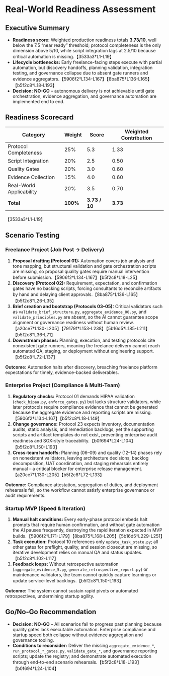 # Real-World Readiness Assessment

## Executive Summary
- **Readiness score:** Weighted production readiness totals **3.73/10**, well below the 7.5 “near ready” threshold; protocol completeness is the only dimension above 5/10, while script integration lags at 2.5/10 because critical automation is missing.【3533a3†L1-L19】
- **Lifecycle bottlenecks:** Early freelance-facing steps execute with partial automation, but discovery handoffs, planning validation, integration testing, and governance collapse due to absent gate runners and evidence aggregators.【5906f2†L134-L167】【8ba875†L136-L165】【b5f2c8†L18-L193】
- **Decision:** **NO-GO** – autonomous delivery is not achievable until gate orchestration, evidence aggregation, and governance automation are implemented end to end.

## Readiness Scorecard
| Category | Weight | Score | Weighted Contribution |
|---|---|---|---|
| Protocol Completeness | 25% | 5.3 | 1.33 |
| Script Integration | 20% | 2.5 | 0.50 |
| Quality Gates | 20% | 3.0 | 0.60 |
| Evidence Collection | 15% | 4.0 | 0.60 |
| Real-World Applicability | 20% | 3.5 | 0.70 |
| **Total** | **100%** | **3.73 / 10** | **3.73** |
【3533a3†L1-L19】

## Scenario Testing
### Freelance Project (Job Post → Delivery)
1. **Proposal drafting (Protocol 01):** Automation covers job analysis and tone mapping, but structural validation and gate orchestration scripts are missing, so proposal quality gates require manual intervention before submission.【5906f2†L134-L167】【b5f2c8†L18-L25】
2. **Discovery (Protocol 02):** Requirement, expectation, and confirmation gates have no backing scripts, forcing consultants to reconcile artifacts by hand and delaying client approvals.【8ba875†L136-L165】【b5f2c8†L26-L35】
3. **Brief creation and bootstrap (Protocols 03–05):** Critical validators such as `validate_brief_structure.py`, `aggregate_evidence_00.py`, and `validate_principles.py` are absent, so the AI cannot guarantee scope alignment or governance readiness without human review.【a20ce7†L130-L205】【79179f†L153-L238】【5b16d5†L185-L211】【b5f2c8†L36-L71】
4. **Downstream phases:** Planning, execution, and testing protocols cite nonexistent gate runners, meaning the freelance delivery cannot reach automated QA, staging, or deployment without engineering support.【b5f2c8†L72-L137】

**Outcome:** Automation halts after discovery, breaching freelance platform expectations for timely, evidence-backed deliverables.

### Enterprise Project (Compliance & Multi-Team)
1. **Regulatory checks:** Protocol 01 demands HIPAA validation (`check_hipaa.py`, `enforce_gates.py`) but lacks structure validators, while later protocols require compliance evidence that cannot be generated because the aggregate evidence and reporting scripts are missing.【5906f2†L134-L167】【b5f2c8†L18-L149】
2. **Change governance:** Protocol 23 expects inventory, documentation audits, static analysis, and remediation backlogs, yet the supporting scripts and artifact templates do not exist, preventing enterprise audit readiness and SOX-style traceability.【b0f694†L24-L104】【b5f2c8†L150-L193】
3. **Cross-team handoffs:** Planning (06–09) and quality (12–14) phases rely on nonexistent validators, leaving architecture decisions, backlog decomposition, UAT coordination, and staging rehearsals entirely manual – a critical blocker for enterprise release management.【a20ce7†L130-L205】【b5f2c8†L72-L133】

**Outcome:** Compliance attestation, segregation of duties, and deployment rehearsals fail, so the workflow cannot satisfy enterprise governance or audit requirements.

### Startup MVP (Speed & Iteration)
1. **Manual halt conditions:** Every early-phase protocol embeds halt prompts that require human confirmation, and without gate automation the AI pauses frequently, destroying the rapid iteration expected in MVP builds.【5906f2†L171-L179】【8ba875†L168-L205】【5b16d5†L229-L251】
2. **Task execution:** Protocol 10 references only `update_task_state.py`; all other gates for preflight, quality, and session closeout are missing, so iterative development relies on manual QA and status updates.【b5f2c8†L102-L117】
3. **Feedback loops:** Without retrospective automation (`aggregate_evidence_5.py`, `generate_retrospective_report.py`) or maintenance validators, the team cannot quickly capture learnings or update service-level backlogs.【b5f2c8†L150-L193】

**Outcome:** The system cannot sustain rapid pivots or automated retrospectives, undermining startup agility.

## Go/No-Go Recommendation
- **Decision:** **NO-GO** – All scenarios fail to progress past planning because quality gates lack executable automation. Enterprise compliance and startup speed both collapse without evidence aggregation and governance tooling.
- **Conditions to reconsider:** Deliver the missing `aggregate_evidence_*`, `run_protocol_*_gates.py`, `validate_gate_*`, and governance reporting scripts; update the registry; and demonstrate automated execution through end-to-end scenario rehearsals.【b5f2c8†L18-L193】【b0f694†L24-L104】
